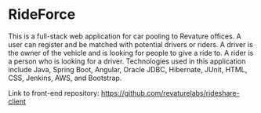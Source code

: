 # RideForce

This is a full-stack web application for car pooling to Revature offices. A user can register and be matched with potential drivers or riders. A driver is the owner of the vehicle and is looking for people to give a ride to. A rider is a person who is looking for a driver. Technologies used in this application include Java, Spring Boot, Angular, Oracle JDBC, Hibernate, JUnit, HTML, CSS, Jenkins, AWS, and Bootstrap.

Link to front-end repository:
https://github.com/revaturelabs/rideshare-client
